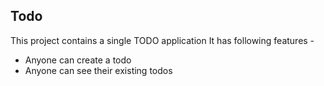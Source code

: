 ## Todo
This project contains a single TODO application
It has following features - 
 - Anyone can create a todo
 - Anyone can see their existing todos
